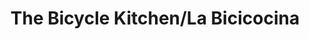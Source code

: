 ---
title: "The Bicycle Kitchen/La Bicicocina"
url: /los-angeles/the-bicycle-kitchen-la-bicicocina/
shop: bicycle
---